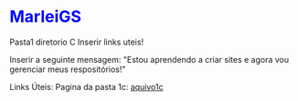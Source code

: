 # <h1 style="color: blue;">MarleiGS</h1>
 Pasta1 diretorio C
 Inserir links uteis!

Inserir a seguinte mensagem:
"Estou aprendendo a criar sites e agora vou gerenciar meus respositórios!"

Links Úteis:
Pagina da pasta 1c: <a href="arquivo1-c.html" target="_blank" rel="external">aquivo1c</a>
